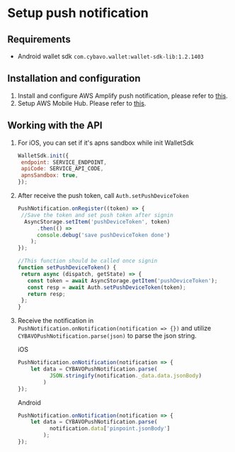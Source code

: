 # Setup push notification
## Requirements
- Android wallet sdk `com.cybavo.wallet:wallet-sdk-lib:1.2.1403`
## Installation and configuration
1. Install and configure AWS Amplify push notification, please refer to [this](https://aws-amplify.github.io/docs/js/push-notifications).
2. Setup AWS Mobile Hub. Please refer to [this](../docs/PushNotificationAws.md).
## Working with the API
1. For iOS, you can set if it's apns sandbox while init WalletSdk
    ```javascript 1.8
   WalletSdk.init({
     endpoint: SERVICE_ENDPOINT,
     apiCode: SERVICE_API_CODE,
     apnsSandbox: true,
   });
    ```
2. After receive the push token, call `Auth.setPushDeviceToken`
    ```javascript 1.8
    PushNotification.onRegister((token) => {
     //Save the token and set push token after signin
      AsyncStorage.setItem('pushDeviceToken', token)
          .then(() =>
          console.debug('save pushDeviceToken done')
        );
    });
   
   //This function should be called once signin
   function setPushDeviceToken() {
     return async (dispatch, getState) => {
       const token = await AsyncStorage.getItem('pushDeviceToken');
       const resp = await Auth.setPushDeviceToken(token);
       return resp;
     };
   }
    ```
3. Receive the notification in `PushNotification.onNotification(notification => {})` and utilize `CYBAVOPushNotification.parse(json)` to parse the json string.
    
    iOS 
    ```javascript 1.8
    PushNotification.onNotification(notification => {
        let data = CYBAVOPushNotification.parse(
              JSON.stringify(notification._data.data.jsonBody)
            )
    });
    ```
    Android 
    ```javascript 1.8
    PushNotification.onNotification(notification => {
        let data = CYBAVOPushNotification.parse(
              notification.data['pinpoint.jsonBody']
            );
    });
    ```
